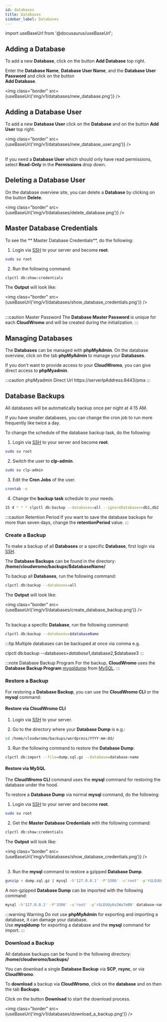 ```yaml
---
id: databases
title: Databases
sidebar_label: Databases
---
```


import useBaseUrl from '@docusaurus/useBaseUrl';

## Adding a Database

To add a new **Database**, click on the button **Add Database** top right.

Enter the **Database Name**, **Database User Name**, and the **Database User Password** and
click on the button <br /> **Add Database**.

<img class="border" src={useBaseUrl('img/v1/databases/new_database.png')} />

## Adding a Database User

To add a new **Database User** click on the **Database** and on the button **Add User** top right.

<img class="border" src={useBaseUrl('img/v1/databases/new_database_user.png')} /> <br /> <br />

If you need a **Database User** which should only have read permissions, select **Read-Only** in the **Permissions** drop down.

## Deleting a Database User

On the database overview site, you can delete a **Database** by clicking on the button **Delete**.

<img class="border" src={useBaseUrl('img/v1/databases/delete_database.png')} />

## Master Database Credentials

To see the ** Master Database Credentials**, do the following:

1) Login via [SSH](users#ssh-login) to your server and become **root**.

```bash
sudo su root
```

2) Run the following command:

```bash
clpctl db:show:credentials
```

The **Output** will look like:

<img class="border" src={useBaseUrl('img/v1/databases/show_database_credentials.png')} /> <br /> <br />

:::caution Master Password
The **Database Master Password** is unique for each **CloudWromo** and will be created during the initialization.
:::

## Managing Databases

The **Databases** can be managed with **phpMyAdmin**. On the database overview, click on the tab **phpMyAdmin** to manage
your **Databases**.

If you don't want to provide access to your **CloudWromo**, you can give direct access to **phpMyadmin**.

:::caution phpMyadmin Direct Url
https://serverIpAddress:8443/pma
:::

## Database Backups

All databases will be automatically backup once per night at 4:15 AM.

If you have smaller databases, you can change the cron job to run more frequently like twice a day. 

To change the schedule of the database backup task, do the following:

1) Login via [SSH](users#ssh-login) to your server and become **root**.

```bash
sudo su root
```

2) Switch the user to **clp-admin**.

```bash
sudo su clp-admin
```

3) Edit the **Cron Jobs** of the user.

```bash
crontab -e
```

4) Change the **backup task** schedule to your needs.

```bash
15 4 * * * clpctl db:backup --databases=all --ignoreDatabases=db1,db2 --retentionPeriod=7 &> /dev/null
```

:::caution Retention Period
If you want to save the database backups for more than seven days, change the **retentionPeriod** value.
:::

### Create a Backup

To make a backup of all **Databases** or a specific **Database**, first login via [SSH](users#ssh-login).

The **Database Backups** can be found in the directory: **/home/cloudwromo/backups/$databaseName/**

To backup all **Databases**, run the following command:

```bash
clpctl db:backup --databases=all
```

The **Output** will look like:

<img class="border" src={useBaseUrl('img/v1/databases/create_database_backup.png')} /> <br /> <br />

To backup a specific **Database**, run the following command:

```bash
clpctl db:backup --databases=$databaseName
```

:::tip
Multiple databases can be backuped at once via comma e.g. <br />

clpctl db:backup --databases=$database1,$database2,$database3
:::

:::note Database Backup Program
For the backup, **CloudWromo** uses the **Database Backup Program** [mysqldump](https://dev.mysql.com/doc/refman/8.0/en/mysqldump.html) from [MySQL](https://www.mysql.com/).
:::

### Restore a Backup

For restoring a **Database Backup**, you can use the **CloudWromo CLI** or the **mysql** command:

#### Restore via CloudWromo CLI

1) Login via [SSH](users#ssh-login) to your server.

2) Go to the directory where your **Database Dump** is e.g.:

```bash
cd /home/cloudwromo/backups/wordpress/YYYY-mm-dd/
```

3) Run the following command to restore the **Database Dump**:

```bash
clpctl db:import --file=dump.sql.gz --database=database-name
```

#### Restore via MySQL

The **CloudWromo CLI** command uses the **mysql** command for restoring the database under the hood.

To restore a **Database Dump** via normal **mysql** command, do the following:

1) Login via [SSH](users#ssh-login) to your server and become **root**.

```bash
sudo su root
```

2) Get the **Master Database Credentials** with the following command:

```bash
clpctl db:show:credentials
```

The **Output** will look like:

<img class="border" src={useBaseUrl('img/v1/databases/show_database_credentials.png')} /> <br /> <br />

3) Run the **mysql** command to restore a gzipped **Database Dump**.

```bash
gunzip < dump.sql.gz | mysql -h'127.0.0.1' -P'3306' -u'root' -p'rGLEUUy6o2Wa7eBN' database-name
```

A non-gzipped **Database Dump** can be imported with the following command:

```bash
mysql -h'127.0.0.1' -P'3306' -u'root' -p'rGLEUUy6o2Wa7eBN' database-name < dump.sql
```

:::warning Warning
Do not use **phpMyAdmin** for exporting and importing a database, it can damage your database. <br />
Use **mysqldump** for exporting a database and the **mysql** command for import.
:::

### Download a Backup

All database backups can be found in the following directory: **/home/cloudwromo/backups/**

You can download a single **Database Backup** via **SCP**, **rsync**, or via **CloudWromo**.

To **download** a backup via **CloudWromo**, click on the **database** and on then the tab **Backups**.

Click on the button **Download** to start the download process.

<img class="border" src={useBaseUrl('img/v1/databases/download_a_backup.png')} />